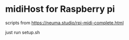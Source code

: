 # midiHost for Raspberry pi

scripts from https://neuma.studio/rpi-midi-complete.html

just run setup.sh
